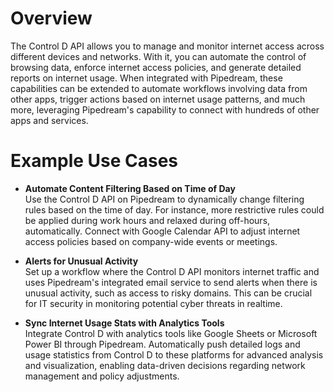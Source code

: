 # Overview

The Control D API allows you to manage and monitor internet access across different devices and networks. With it, you can automate the control of browsing data, enforce internet access policies, and generate detailed reports on internet usage. When integrated with Pipedream, these capabilities can be extended to automate workflows involving data from other apps, trigger actions based on internet usage patterns, and much more, leveraging Pipedream's capability to connect with hundreds of other apps and services.

# Example Use Cases

- **Automate Content Filtering Based on Time of Day**  
  Use the Control D API on Pipedream to dynamically change filtering rules based on the time of day. For instance, more restrictive rules could be applied during work hours and relaxed during off-hours, automatically. Connect with Google Calendar API to adjust internet access policies based on company-wide events or meetings.

- **Alerts for Unusual Activity**  
  Set up a workflow where the Control D API monitors internet traffic and uses Pipedream's integrated email service to send alerts when there is unusual activity, such as access to risky domains. This can be crucial for IT security in monitoring potential cyber threats in realtime.

- **Sync Internet Usage Stats with Analytics Tools**  
  Integrate Control D with analytics tools like Google Sheets or Microsoft Power BI through Pipedream. Automatically push detailed logs and usage statistics from Control D to these platforms for advanced analysis and visualization, enabling data-driven decisions regarding network management and policy adjustments.
